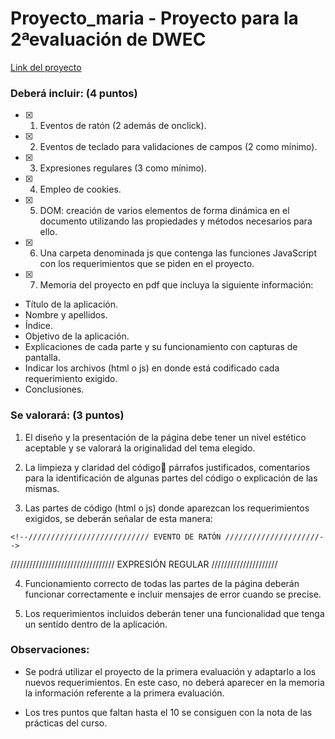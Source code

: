 # Proyecto_maria - Proyecto para la 2ªevaluación de DWEC

[Link del proyecto](https://dawalberto.github.io/proyecto_maria/)

### Deberá incluir: (4 puntos)

- [x] 1. Eventos de ratón (2 además de onclick).

- [x] 2. Eventos de teclado para validaciones de campos (2 como mínimo).

- [x] 3. Expresiones regulares (3 como mínimo).

- [x] 4. Empleo de cookies.

- [x] 5. DOM: creación de varios elementos de forma dinámica en el documento utilizando las propiedades y métodos necesarios para ello.

- [x] 6. Una carpeta denominada js que contenga las funciones JavaScript con los requerimientos que se piden en el proyecto.

- [x] 7. Memoria del proyecto en pdf que incluya la siguiente información:

 * Título de la aplicación.
 * Nombre y apellidos.
 * Índice.
 * Objetivo de la aplicación.
 * Explicaciones de cada parte y su funcionamiento con capturas de pantalla.
 * Indicar los archivos (html o js) en donde está codificado cada requerimiento exigido.
 * Conclusiones.

### Se valorará: (3 puntos)
1. El diseño y la presentación de la página debe tener un nivel estético aceptable
y se valorará la originalidad del tema elegido.

2. La limpieza y claridad del código párrafos justificados, comentarios para la
identificación de algunas partes del código o explicación de las mismas.

3. Las partes de código (html o js) donde aparezcan los requerimientos exigidos,
se deberán señalar de esta manera:

`<!--/////////////////////////// EVENTO DE RATÓN /////////////////////-->`

///////////////////////////////// EXPRESIÓN REGULAR /////////////////////

4. Funcionamiento correcto de todas las partes de la página deberán funcionar
correctamente e incluir mensajes de error cuando se precise.

5. Los requerimientos incluidos deberán tener una funcionalidad que tenga un
sentido dentro de la aplicación.


### Observaciones:

- Se podrá utilizar el proyecto de la primera evaluación y adaptarlo a los nuevos
requerimientos. En este caso, no deberá aparecer en la memoria la información
referente a la primera evaluación.

- Los tres puntos que faltan hasta el 10 se consiguen con la nota de las prácticas
del curso.
